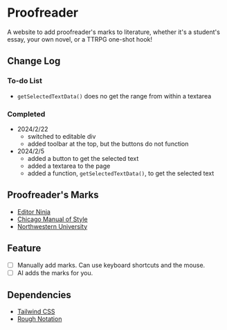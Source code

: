 # Proofreader

A website to add proofreader's marks to literature, whether it's a student's essay, your own novel, or a TTRPG one-shot hook!

## Change Log

### To-do List

-   `getSelectedTextData()` does no get the range from within a textarea

### Completed

-   2024/2/22
    -   switched to editable div
    -   added toolbar at the top, but the buttons do not function
-   2024/2/5
    -   added a button to get the selected text
    -   added a textarea to the page
    -   added a function, `getSelectedTextData()`, to get the selected text

## Proofreader's Marks

-   [Editor Ninja](https://editorninja.com/proofreading-marks/)
-   [Chicago Manual of Style](https://www.chicagomanualofstyle.org/help-tools/proofreading-marks.html)
-   [Northwestern University](https://amstp.northwestern.edu/documents/proofreading-marks-at-a-glance.pdf)

## Feature

-   [ ] Manually add marks. Can use keyboard shortcuts and the mouse.
-   [ ] AI adds the marks for you.

## Dependencies

-   [Tailwind CSS](https://tailwindcss.com/)
-   [Rough Notation](https://github.com/rough-stuff/rough-notation)
